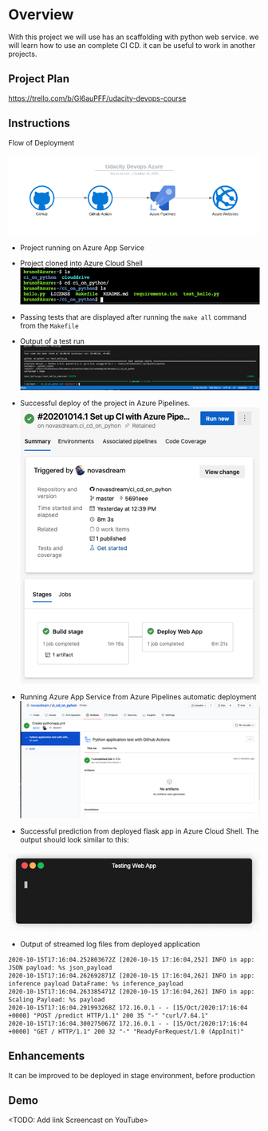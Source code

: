 # Overview

With this project we will use has an scaffolding with python web service.
we will learn how to use an complete CI CD. it can be useful to work in another projects.

## Project Plan
https://trello.com/b/GI6auPFF/udacity-devops-course


## Instructions

Flow of Deployment 


![Diagram of deployment](image/azure-devops-framework.png?raw=true "Diagram of deployment")

* Project running on Azure App Service

* Project cloned into Azure Cloud Shell
![All tests passed](image/azure-cloud-shell.png?raw=true "Test Passed")

* Passing tests that are displayed after running the `make all` command from the `Makefile`

* Output of a test run
![All tests passed](image/test-passed.png?raw=true "Test Passed")

* Successful deploy of the project in Azure Pipelines.
![Successful deploy](image/successful-deploy-azure-pipeline.png?raw=true "Successful deploy")

* Running Azure App Service from Azure Pipelines automatic deployment
![Completed with Success azure pipelines](image/azure-pipeline.png?raw=true "Completed with Success azure pipelines")

* Successful prediction from deployed flask app in Azure Cloud Shell.
The output should look similar to this:

![Output sample from an successful deployed prediction app](image/test-app-deployed-min.gif?raw=true "Output sample from an successful deployed prediction app")

* Output of streamed log files from deployed application
```
2020-10-15T17:16:04.252803672Z [2020-10-15 17:16:04,252] INFO in app: JSON payload: %s json_payload
2020-10-15T17:16:04.262692871Z [2020-10-15 17:16:04,262] INFO in app: inference payload DataFrame: %s inference_payload
2020-10-15T17:16:04.263385471Z [2020-10-15 17:16:04,262] INFO in app: Scaling Payload: %s payload
2020-10-15T17:16:04.291993268Z 172.16.0.1 - - [15/Oct/2020:17:16:04 +0000] "POST /predict HTTP/1.1" 200 35 "-" "curl/7.64.1"
2020-10-15T17:16:04.300275067Z 172.16.0.1 - - [15/Oct/2020:17:16:04 +0000] "GET / HTTP/1.1" 200 32 "-" "ReadyForRequest/1.0 (AppInit)"
```
> 

## Enhancements

It can be improved to be deployed in stage environment, before production

## Demo 

<TODO: Add link Screencast on YouTube>


